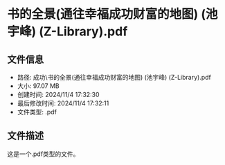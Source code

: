 ﻿# 书的全景(通往幸福成功财富的地图) (池宇峰) (Z-Library).pdf

## 文件信息
- 路径: 成功\书的全景(通往幸福成功财富的地图) (池宇峰) (Z-Library).pdf
- 大小: 97.07 MB
- 创建时间: 2024/11/4 17:32:30
- 最后修改时间: 2024/11/4 17:32:11
- 文件类型: .pdf

## 文件描述
这是一个.pdf类型的文件。

